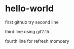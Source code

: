 # hello-world
first github try
second line

third line using git2.15

fourth line for refresh momoery